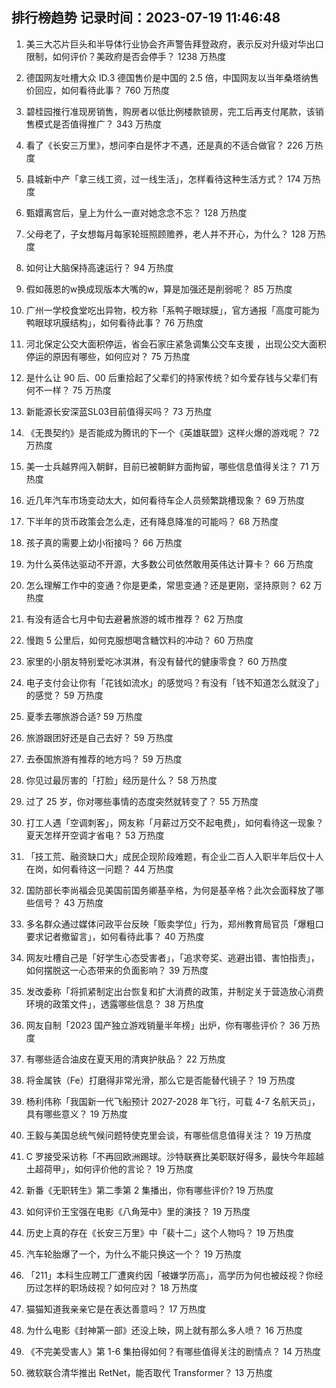 
## 排行榜趋势 记录时间：2023-07-19 11:46:48
  
  1. 美三大芯片巨头和半导体行业协会齐声警告拜登政府，表示反对升级对华出口限制，如何评价？美政府是否会停手？ 1238 万热度
    
  2. 德国网友吐槽大众 ID.3 德国售价是中国的 2.5 倍，中国网友以当年桑塔纳售价回应，如何看待此事？ 760 万热度
    
  3. 碧桂园推行准现房销售，购房者以低比例楼款锁房，完工后再支付尾款，该销售模式是否值得推广？ 343 万热度
    
  4. 看了《长安三万里》，想问李白是怀才不遇，还是真的不适合做官？ 226 万热度
    
  5. 县城新中产「拿三线工资，过一线生活」，怎样看待这种生活方式？ 174 万热度
    
  6. 甄嬛离宫后，皇上为什么一直对她念念不忘？ 128 万热度
    
  7. 父母老了，子女想每月每家轮班照顾赡养，老人并不开心，为什么？ 128 万热度
    
  8. 如何让大脑保持高速运行？ 94 万热度
    
  9. 假如薇恩的w换成现版本大嘴的w，算是加强还是削弱呢？ 85 万热度
    
  10. 广州一学校食堂吃出异物，校方称「系鸭子眼球膜」，官方通报「高度可能为鸭眼球巩膜结构」，如何看待此事？ 76 万热度
    
  11. 河北保定公交大面积停运，省会石家庄紧急调集公交车支援 ，出现公交大面积停运的原因有哪些，如何应对？ 75 万热度
    
  12. 是什么让 90 后、00 后重拾起了父辈们的持家传统？如今爱存钱与父辈们有何不一样？ 75 万热度
    
  13. 新能源长安深蓝SL03目前值得买吗？ 73 万热度
    
  14. 《无畏契约》是否能成为腾讯的下一个《英雄联盟》这样火爆的游戏呢？ 72 万热度
    
  15. 美一士兵越界闯入朝鲜，目前已被朝鲜方面拘留，哪些信息值得关注？ 71 万热度
    
  16. 近几年汽车市场变动太大，如何看待车企人员频繁跳槽现象？ 69 万热度
    
  17. 下半年的货币政策会怎么走，还有降息降准的可能吗？ 68 万热度
    
  18. 孩子真的需要上幼小衔接吗？ 66 万热度
    
  19. 为什么英伟达驱动不开源，大多数公司依然敢用英伟达计算卡？ 66 万热度
    
  20. 怎么理解工作中的变通？你是更柔，常思变通？还是更刚，坚持原则？ 62 万热度
    
  21. 有没有适合七月中旬去避暑旅游的城市推荐？ 62 万热度
    
  22. 慢跑 5 公里后，如何克服想喝含糖饮料的冲动？ 60 万热度
    
  23. 家里的小朋友特别爱吃冰淇淋，有没有替代的健康零食？ 60 万热度
    
  24. 电子支付会让你有「花钱如流水」的感觉吗？有没有「钱不知道怎么就没了」的感觉？ 59 万热度
    
  25. 夏季去哪旅游合适? 59 万热度
    
  26. 旅游跟团好还是自己去好？ 59 万热度
    
  27. 去泰国旅游有推荐的地方吗？ 59 万热度
    
  28. 你见过最厉害的「打脸」经历是什么？ 58 万热度
    
  29. 过了 25 岁，你对哪些事情的态度突然就转变了？ 55 万热度
    
  30. 打工人遇「空调刺客」，网友称「月薪过万交不起电费」，如何看待这一现象？夏天怎样开空调才省电？ 53 万热度
    
  31. 「技工荒、融资缺口大」成民企现阶段难题，有企业二百人入职半年后仅十人在岗，如何看待这一问题？ 44 万热度
    
  32. 国防部长李尚福会见美国前国务卿基辛格，为何是基辛格？此次会面释放了哪些信号？ 43 万热度
    
  33. 多名群众通过媒体问政平台反映「贩卖学位」行为，郑州教育局官员「爆粗口要求记者撤留言」，如何看待此事？ 40 万热度
    
  34. 网友吐槽自己是「好学生心态受害者」，「追求夸奖、逃避出错、害怕指责」，如何摆脱这一心态带来的负面影响？ 39 万热度
    
  35. 发改委称「将抓紧制定出台恢复和扩大消费的政策，并制定关于营造放心消费环境的政策文件」，透露哪些信息？ 38 万热度
    
  36. 网友自制「2023 国产独立游戏销量半年榜」出炉，你有哪些评价？ 36 万热度
    
  37. 有哪些适合油皮在夏天用的清爽护肤品？ 22 万热度
    
  38. 将金属铁（Fe）打磨得非常光滑，那么它是否能替代镜子？ 19 万热度
    
  39. 杨利伟称「我国新一代飞船预计 2027-2028 年飞行，可载 4-7 名航天员」，具有哪些意义？ 19 万热度
    
  40. 王毅与美国总统气候问题特使克里会谈，有哪些信息值得关注？ 19 万热度
    
  41. C 罗接受采访称「不再回欧洲踢球。沙特联赛比美职联好得多，最快今年超越土超荷甲」，如何评价他的言论？ 19 万热度
    
  42. 新番《无职转生》第二季第 2 集播出，你有哪些评价? 19 万热度
    
  43. 如何评价王宝强在电影《八角笼中》里的演技？ 19 万热度
    
  44. 历史上真的存在《长安三万里》中「裴十二」这个人物吗？ 19 万热度
    
  45. 汽车轮胎爆了一个，为什么不能只换这一个？ 19 万热度
    
  46. 「211」本科生应聘工厂遭爽约因「被嫌学历高」，高学历为何也被歧视？你经历过怎样的职场歧视？如何应对？ 18 万热度
    
  47. 猫猫知道我亲亲它是在表达善意吗？ 17 万热度
    
  48. 为什么电影《封神第一部》还没上映，网上就有那么多人喷？ 16 万热度
    
  49. 《不完美受害人》第 1-6 集拍得如何？有哪些值得关注的剧情点？ 14 万热度
    
  50. 微软联合清华推出 RetNet，能否取代 Transformer？ 13 万热度
    